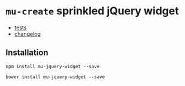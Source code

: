 # `mu-create` sprinkled jQuery widget

- [tests](tests)
- [changelog](CHANGELOG.md)

## Installation

```
npm install mu-jquery-widget --save
```

```
bower install mu-jquery-widget --save
```
